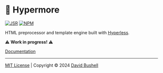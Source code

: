 # 🎃 Hypermore

[![JSR](https://jsr.io/badges/@dbushell/hypermore?labelColor=98e6c8&color=333)](https://jsr.io/@dbushell/hypermore) [![NPM](https://img.shields.io/npm/v/@dbushell/hypermore?labelColor=98e6c8&color=333)](https://www.npmjs.com/package/@dbushell/hypermore)

HTML preprocessor and template engine built with [Hyperless](https://github.com/dbushell/hyperless).

⚠️ **Work in progress!** ⚠️

[Documentation](/docs/documentation.md)

* * *

[MIT License](/LICENSE) | Copyright © 2024 [David Bushell](https://dbushell.com)

